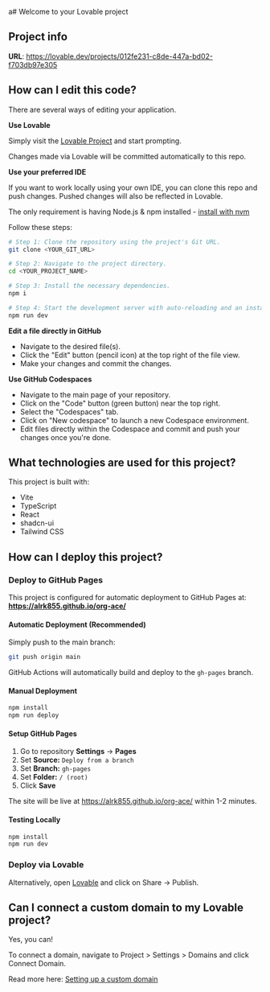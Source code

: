 a# Welcome to your Lovable project

## Project info

**URL**: https://lovable.dev/projects/012fe231-c8de-447a-bd02-f703db97e305

## How can I edit this code?

There are several ways of editing your application.

**Use Lovable**

Simply visit the [Lovable Project](https://lovable.dev/projects/012fe231-c8de-447a-bd02-f703db97e305) and start prompting.

Changes made via Lovable will be committed automatically to this repo.

**Use your preferred IDE**

If you want to work locally using your own IDE, you can clone this repo and push changes. Pushed changes will also be reflected in Lovable.

The only requirement is having Node.js & npm installed - [install with nvm](https://github.com/nvm-sh/nvm#installing-and-updating)

Follow these steps:

```sh
# Step 1: Clone the repository using the project's Git URL.
git clone <YOUR_GIT_URL>

# Step 2: Navigate to the project directory.
cd <YOUR_PROJECT_NAME>

# Step 3: Install the necessary dependencies.
npm i

# Step 4: Start the development server with auto-reloading and an instant preview.
npm run dev
```

**Edit a file directly in GitHub**

- Navigate to the desired file(s).
- Click the "Edit" button (pencil icon) at the top right of the file view.
- Make your changes and commit the changes.

**Use GitHub Codespaces**

- Navigate to the main page of your repository.
- Click on the "Code" button (green button) near the top right.
- Select the "Codespaces" tab.
- Click on "New codespace" to launch a new Codespace environment.
- Edit files directly within the Codespace and commit and push your changes once you're done.

## What technologies are used for this project?

This project is built with:

- Vite
- TypeScript
- React
- shadcn-ui
- Tailwind CSS

## How can I deploy this project?

### Deploy to GitHub Pages

This project is configured for automatic deployment to GitHub Pages at:
**https://alrk855.github.io/org-ace/**

#### Automatic Deployment (Recommended)
Simply push to the main branch:
```bash
git push origin main
```
GitHub Actions will automatically build and deploy to the `gh-pages` branch.

#### Manual Deployment
```bash
npm install
npm run deploy
```

#### Setup GitHub Pages
1. Go to repository **Settings** → **Pages**
2. Set **Source:** `Deploy from a branch`
3. Set **Branch:** `gh-pages`
4. Set **Folder:** `/ (root)`
5. Click **Save**

The site will be live at https://alrk855.github.io/org-ace/ within 1-2 minutes.

#### Testing Locally
```bash
npm install
npm run dev
```

### Deploy via Lovable
Alternatively, open [Lovable](https://lovable.dev/projects/012fe231-c8de-447a-bd02-f703db97e305) and click on Share → Publish.

## Can I connect a custom domain to my Lovable project?

Yes, you can!

To connect a domain, navigate to Project > Settings > Domains and click Connect Domain.

Read more here: [Setting up a custom domain](https://docs.lovable.dev/features/custom-domain#custom-domain)
